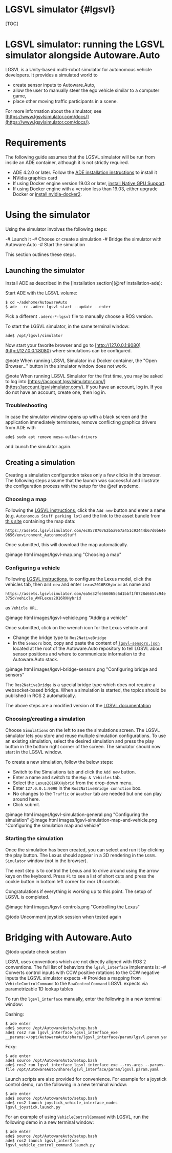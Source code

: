 LGSVL simulator {#lgsvl}
========

[TOC]

# LGSVL simulator: running the LGSVL simulator alongside Autoware.Auto

LGSVL is a Unity-based multi-robot simulator for autonomous vehicle developers. It provides a simulated world to

- create sensor inputs to Autoware.Auto,
- allow the user to manually steer the ego vehicle similar to a computer game,
- place other moving traffic participants in a scene.

For more information about the simulator, see [https://www.lgsvlsimulator.com/docs/](https://www.lgsvlsimulator.com/docs/).

# Requirements

The following guide assumes that the LGSVL simulator will be run from inside an ADE container, although it is not strictly required.

- ADE 4.2.0 or later. Follow the
[ADE installation instructions](https://ade-cli.readthedocs.io/en/latest/install.html) to install it
- NVidia graphics card
- If using Docker engine version 19.03 or later, [install Native GPU Support](https://github.com/NVIDIA/nvidia-docker/wiki/Installation-(Native-GPU-Support)).
- If using Docker engine with a version less than 19.03, either upgrade Docker or [install nvidia-docker2](https://github.com/NVIDIA/nvidia-docker/wiki/Installation-(version-2.0)).

# Using the simulator

Using the simulator involves the following steps:

-# Launch it
-# Choose or create a simulation
-# Bridge the simulator with Autoware.Auto
-# Start the simulation

This section outlines these steps.

## Launching the simulator

Install ADE as described in the [installation section](@ref installation-ade):

Start ADE with the LGSVL volume:

```
$ cd ~/adehome/AutowareAuto
$ ade --rc .aderc-lgsvl start --update --enter
```

Pick a different `.aderc-*-lgsvl` file to manually choose a ROS version.

To start the LGSVL simulator, in the same terminal window:

```
ade$ /opt/lgsvl/simulator
```

Now start your favorite browser and go to [http://127.0.0.1:8080](http://127.0.0.1:8080) where simulations can be configured.

@note When running LGSVL Simulator in a Docker container, the "Open Browser..." button in the simulator window does not work.

@note When running LGSVL Simulator for the first time, you may be asked to log into [https://account.lgsvlsimulator.com/](https://account.lgsvlsimulator.com/).
If you have an account, log in. If you do not have an account, create one, then log in.

### Troubleshooting

In case the simulator window opens up with a black screen and the application immediately terminates, remove conflicting graphics drivers from ADE with

```
ade$ sudo apt remove mesa-vulkan-drivers
```
and launch the simulator again.

## Creating a simulation

Creating a simulation configuration takes only a few clicks in the browser. The following steps assume that the launch was successful and illustrate the configuration process with the setup for the @ref avpdemo.

### Choosing a map

Following the [LGSVL instructions](https://www.lgsvlsimulator.com/docs/maps-tab/#where-to-find-maps), click the `Add new` button and enter a name (e.g. `Autonomous Stuff parking lot`) and the link to the asset bundle from [this site](https://content.lgsvlsimulator.com/maps/autonomoustuff/) containing the map data:

`https://assets.lgsvlsimulator.com/ec057870762b5a967a451c93444b67d0b64e9656/environment_AutonomouStuff`

Once submitted, this will download the map automatically.

@image html images/lgsvl-map.png "Choosing a map"

### Configuring a vehicle

Following [LGSVL instructions](https://www.lgsvlsimulator.com/docs/vehicles-tab/#how-to-add-a-vehicle),
to configure the Lexus model, click the vehicles tab, then `Add new` and enter
`Lexus2016RXHybrid` as name and

`https://assets.lgsvlsimulator.com/ea5e32fe566065c6d1bbf1f0728d6654c94e375d/vehicle_AWFLexus2016RXHybrid`

as `Vehicle URL`.

@image html images/lgsvl-vehicle.png "Adding a vehicle"

Once submitted, click on the wrench icon for the Lexus vehicle and

- Change the bridge type to `Ros2NativeBridge`
- In the `Sensors` box, copy and paste the content of  [`lgsvl-sensors.json`](https://gitlab.com/autowarefoundation/autoware.auto/AutowareAuto/-/blob/master/lgsvl-sensors.json) located at the root of the Autoware.Auto repository to tell LGSVL about sensor positions and where to communicate information to the Autoware.Auto stack.

@image html images/lgsvl-bridge-sensors.png "Configuring bridge and sensors"

The `Ros2NativeBridge` is a special bridge type which does not require a websocket-based bridge.
When a simulation is started, the topics should be published in ROS 2 automatically.

The above steps are a modified version of the
[LGSVL documentation](https://www.lgsvlsimulator.com/docs/autoware-auto-instructions/#run-simulator-alongside-autowareauto)

### Choosing/creating a simulation

Choose `Simulations` on the left to see the simulations screen. The LGSVL simulator lets you store and reuse multiple simulation configurations. To use an existing simulation, select the desired simulation and press the play button in the bottom right corner of the screen. The simulator should now start in the LGSVL window.

To create a new simulation, follow the below steps:

- Switch to the Simulations tab and click the `Add new` button.
- Enter a name and switch to the `Map & Vehicles` tab.
- Select the `Lexus2016RXHybrid` from the drop-down menu.
- Enter `127.0.0.1:9090` in the `Ros2NativeBridge connction` box.
- No changes to the `Traffic` or `Weather` tab are needed but one can play around here.
- Click submit.

@image html images/lgsvl-simulation-general.png "Configuring the simulation"
@image html images/lgsvl-simulation-map-and-vehicle.png "Configuring the simulation map and vehicle"

### Starting the simulation

Once the simulation has been created, you can select and run it by clicking the play button. The Lexus should appear in a 3D rendering in the `LGSVL Simulator` window (not in the browser).

The next step is to control the Lexus and to drive around using the arrow keys on the keyboard. Press `F1` to see a list of short cuts and press the cookie button in bottom left corner for mor UI controls.

Congratulations if everything is working up to this point. The setup of LGSVL is completed.

@image html images/lgsvl-controls.png "Controlling the Lexus"

@todo Uncomment joystick session when tested again

<!-- ### Controlling LGSVL with a joystick -->

<!-- It is possible to control the simulation with a gamepad or joystick instead of a keyboard. Assuming just one joystick is plugged into the system, just map it into the Docker container when starting ADE by appending the proper `--device` flag: -->

<!-- ``` -->
<!-- $ ade start <ade arguments> -- --device /dev/input/js0 -->
<!-- ``` -->

<!-- @note The instructions in this section were tested with a Logitech Gamepad F310 -->

<!-- #### Troubleshooting -->

<!-- ### The brake/throttle/steering does not work -->

<!-- The joystick control mapping is not deterministic. It is occasionally necessary to modify the axis -->
<!-- mapping. -->

<!-- First, with the joystick controller running, verify that you can see the raw messages by running -->
<!-- the following: -->

<!-- ``` -->
<!-- $ ade enter -->
<!-- ade$ source /opt/AutowareAuto/setup.bash -->
<!-- ade$ ros2 topic echo /joy -->
<!-- ``` -->

<!-- Next, actuate the appropriate axis on the vehicle controllers to determine which buttons and joy -->
<!-- sticks correspond to which indices in the `Joy` message. -->

<!-- Update the `src/tools/joystick_vehicle_interface/param/logitech_f310.defaults.param.yaml` appropriately, or -->
<!-- make a copy. -->

<!-- ### There are no data on the /joy topic -->

<!-- Ensure that `/dev/input/js0` is available from within ADE. -->

<!-- @todo Specific instructions. What should a user do exactly? -->

<!-- If it is not available, restart `ade`, ensuring that the device is appropriately mounted. Alternatively, restart `ade` and run it with the `--privileged` flag, e.g.: -->

<!-- ``` -->
<!-- $ ade start <ade arguments> -- --privileged -->
<!-- ``` -->

<!-- ### The vehicle still does not move -->

<!-- First, ensure the whole stack is running properly, and is appropriately configured. See the section -->
<!-- above titled "No data are being sent through to ROS." -->

<!-- Next, ensure there are data on the `/joy` topic. If this is not the case, refer to the appropriate -->
<!-- question. -->

# Bridging with Autoware.Auto

@todo update check section

LGSVL uses conventions which are not directly aligned with ROS 2 conventions. The full list of behaviors the `lgsvl_interface` implements is:
-# Converts control inputs with CCW positive rotations to the CCW negative inputs the LGSVL
simulator expects
-# Provides a mapping from `VehicleControlCommand` to the `RawControlCommand` LGSVL expects via
parametrizable 1D lookup tables

To run the `lgsvl_interface` manually, enter the following in a new terminal window:

Dashing:

```
$ ade enter
ade$ source /opt/AutowareAuto/setup.bash
ade$ ros2 run lgsvl_interface lgsvl_interface_exe __params:=/opt/AutowareAuto/share/lgsvl_interface/param/lgsvl.param.yaml
```

Foxy:

```
$ ade enter
ade$ source /opt/AutowareAuto/setup.bash
ade$ ros2 run lgsvl_interface lgsvl_interface_exe --ros-args --params-file /opt/AutowareAuto/share/lgsvl_interface/param/lgsvl.param.yaml
```

Launch scripts are also provided for convenience. For example for a joystick control demo, run the following in a new terminal window:

```
$ ade enter
ade$ source /opt/AutowareAuto/setup.bash
ade$ ros2 launch joystick_vehicle_interface_nodes lgsvl_joystick.launch.py
```

For an example of using `VehicleControlCommand` with LGSVL, run the following demo in a new terminal window:

```
$ ade enter
ade$ source /opt/AutowareAuto/setup.bash
ade$ ros2 launch lgsvl_interface lgsvl_vehicle_control_command.launch.py
```
